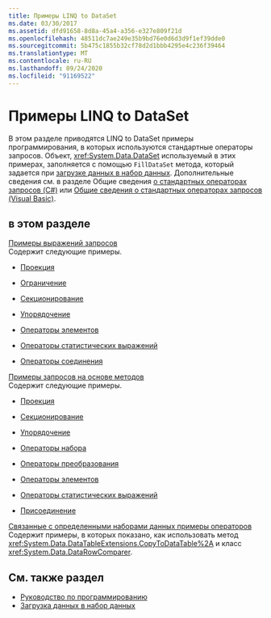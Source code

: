 ```yaml
---
title: Примеры LINQ to DataSet
ms.date: 03/30/2017
ms.assetid: dfd91658-8d8a-45a4-a356-e327e809f21d
ms.openlocfilehash: 48511dc7ae249e35b9bd76e0d6d3d9f1ef39dde0
ms.sourcegitcommit: 5b475c1855b32cf78d2d1bbb4295e4c236f39464
ms.translationtype: MT
ms.contentlocale: ru-RU
ms.lasthandoff: 09/24/2020
ms.locfileid: "91169522"
---
```

# <a name="linq-to-dataset-examples"></a>Примеры LINQ to DataSet

В этом разделе приводятся LINQ to DataSet примеры программирования, в которых используются стандартные операторы запросов. Объект, <xref:System.Data.DataSet> используемый в этих примерах, заполняется с помощью `FillDataSet` метода, который задается при [загрузке данных в набор данных](loading-data-into-a-dataset.md). Дополнительные сведения см. в разделе Общие сведения [о стандартных операторах запросов (C#)](../../../csharp/programming-guide/concepts/linq/standard-query-operators-overview.md) или [Общие сведения о стандартных операторах запросов (Visual Basic)](../../../visual-basic/programming-guide/concepts/linq/standard-query-operators-overview.md).  
  
## <a name="in-this-section"></a>в этом разделе  

 [Примеры выражений запросов](query-expression-examples-linq-to-dataset.md)  
 Содержит следующие примеры.  
  
- [Проекция](query-expression-syntax-examples-projection-linq-to-dataset.md)  
  
- [Ограничение](query-expression-syntax-examples-restriction-linq-to-dataset.md)  
  
- [Секционирование](query-expression-syntax-examples-partitioning.md)  
  
- [Упорядочение](query-expression-syntax-examples-ordering-linq-to-dataset.md)  
  
- [Операторы элементов](query-expression-syntax-examples-element-operators.md)  
  
- [Операторы статистических выражений](query-expression-syntax-examples-aggregate-operators.md)  
  
- [Операторы соединения](query-expression-syntax-examples-join-operators.md)  
  
 [Примеры запросов на основе методов](method-based-query-examples-linq-to-dataset.md)  
 Содержит следующие примеры.  
  
- [Проекция](method-based-query-syntax-examples-projection.md)  
  
- [Секционирование](method-based-query-syntax-examples-partitioning-linq.md)  
  
- [Упорядочение](method-based-query-syntax-examples-ordering-linq-to-dataset.md)  
  
- [Операторы набора](method-based-query-syntax-examples-set-operators.md)  
  
- [Операторы преобразования](method-based-query-syntax-examples-conversion-operators.md)  
  
- [Операторы элементов](method-based-query-syntax-examples-element-operators.md)  
  
- [Операторы статистических выражений](method-based-query-syntax-examples-aggregate-operators.md)  
  
- [Присоединение](method-based-query-syntax-examples-join-linq-to-dataset.md)  
  
 [Связанные с определенными наборами данных примеры операторов](dataset-specific-operator-examples-linq-to-dataset.md)  
 Содержит примеры, в которых показано, как использовать метод <xref:System.Data.DataTableExtensions.CopyToDataTable%2A> и класс <xref:System.Data.DataRowComparer>.  
  
## <a name="see-also"></a>См. также раздел

- [Руководство по программированию](programming-guide-linq-to-dataset.md)
- [Загрузка данных в набор данных](loading-data-into-a-dataset.md)

